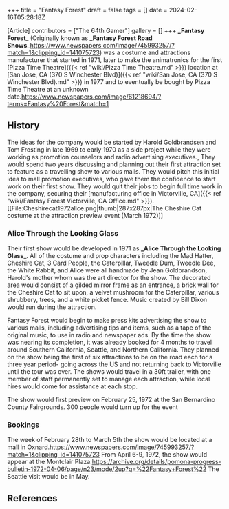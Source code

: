 +++
title = "Fantasy Forest"
draft = false
tags = []
date = 2024-02-16T05:28:18Z

[Article]
contributors = ["The 64th Gamer"]
gallery = []
+++
**_Fantasy Forest**_ (Originally known as **_Fantasy Forest Road Shows**_<ref>https://www.newspapers.com/image/745993257/?match=1&clipping_id=141075723</ref>) was a costume and attractions manufacturer that started in 1971, later to make the animatronics for the first [Pizza Time Theatre]({{< ref "wiki/Pizza Time Theatre.md" >}}) location at [San Jose, CA (370 S Winchester Blvd)]({{< ref "wiki/San Jose, CA (370 S Winchester Blvd).md" >}}) in 1977 and to eventually be bought by Pizza Time Theatre at an unknown date.<ref name=':0'>https://www.newspapers.com/image/61218694/?terms=Fantasy%20Forest&match=1</ref>

## History ##
The ideas for the company would be started by Harold Goldbrandsen and Tom Frosting in late 1969 to early 1970 as a side project while they were working as promotion counselors and radio advertising executives., They would spend two years discussing and planning out their first attraction set to feature as a travelling show to various malls. They would pitch this initial idea to mall promotion executives, who gave them the confidence to start work on their first show. They would quit their jobs to begin full time work in the company, securing their [manufacturing office in Victorville, CA]({{< ref "wiki/Fantasy Forest Victorville, CA Office.md" >}}).<ref name=':0' />
[[File:Cheshirecat1972alice.png|thumb|287x287px|The Cheshire Cat costume at the attraction preview event (March 1972)]]

### Alice Through the Looking Glass ###
Their first show would be developed in 1971 as **_Alice Through the Looking Glass**_. All of the costume and prop characters including the Mad Hatter, Cheshire Cat, 3 Card People, the Caterpillar, Tweedle Dum, Tweedle Dee, the White Rabbit, and Alice were all handmade by Jean Goldbrandson, Harold's mother whom was the art director for the show. The decorated area would consist of a gilded mirror frame as an entrance, a brick wall for the Cheshire Cat to sit upon, a velvet mushroom for the Caterpillar, various shrubbery, trees, and a white picket fence. Music created by Bill Dixon would run during the attraction.<ref name=':0' />

Fantasy Forest would begin to make press kits advertising the show to various malls, including advertising tips and items, such as a tape of the original music, to use in radio and newspaper ads. By the time the show was nearing its completion, it was already booked for 4 months to travel around Southern California, Seattle, and Northern California. They planned on the show being the first of six attractions to be on the road each for a three year period- going across the US and not returning back to Victorville until the tour was over. The shows would travel in a 30ft trailer, with one member of staff permanently set to manage each attraction, while local hires would come for assistance at each stop.<ref name=':0' />

The show would first preview on February 25, 1972 at the San Bernardino County Fairgrounds. 300 people would turn up for the event

### Bookings ###
The week of February 28th to March 5th the show would be located at a mall in Oxnard.<ref name=':1'>https://www.newspapers.com/image/745993257/?match=1&clipping_id=141075723</ref> From April 6-9, 1972, the show would appear at the Montclair Plaza.<ref>https://archive.org/details/pomona-progress-bulletin-1972-04-06/page/n23/mode/2up?q=%22Fantasy+Forest%22</ref> The Seattle visit would be in May.<ref name=':1' />

## References ##